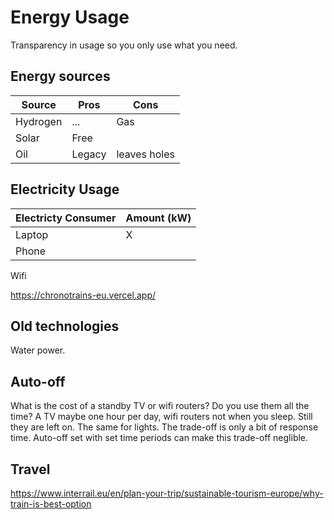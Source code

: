 # Energy Usage
Transparency in usage so you only use what you need.



## Energy sources
Source | Pros | Cons
--- | --- | ---
Hydrogen | ... | Gas
Solar | Free | 
Oil | Legacy | leaves holes


## Electricity Usage
Electricty Consumer | Amount (kW)
--- | ---
Laptop | X
Phone | 
Wifi

https://chronotrains-eu.vercel.app/

## Old technologies
Water power.

## Auto-off
What is the cost of a standby TV or wifi routers? Do you use them all the time? A TV maybe one hour per day, wifi routers not when you sleep. Still they are left on. The same for lights. The trade-off is only a bit of response time. Auto-off set with set time periods can make this trade-off neglible.

## Travel

https://www.interrail.eu/en/plan-your-trip/sustainable-tourism-europe/why-train-is-best-option
